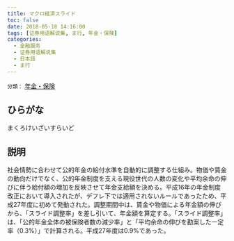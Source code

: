 ```yaml
---
title: マクロ経済スライド
toc: false
date: 2018-05-18 14:16:00
tags: [证券用语解说集, ま行, 年金・保険]
categories:
  - 金融服务
  - 证券用语解说集
  - 日本語
  - ま行
---
```


`分類：` [年金・保険](/tags/年金・保険/)

## ひらがな

まくろけいざいすらいど

## 説明

社会情勢に合わせて公的年金の給付水準を自動的に調整する仕組み。物価や賃金の動向だけでなく、公的年金制度を支える現役世代の人数の変化や平均余命の伸びに伴う給付額の増加を反映させて年金支給額を決める。平成16年の年金制度改正において導入されたが、デフレ下では適用されないルールであったため、平成27年度に初めて発動された。調整期間中は、賃金や物価による年金額の伸びから、「スライド調整率」を差し引いて、年金額を算定する。「スライド調整率」は、「公的年金全体の被保険者数の減少率」と「平均余命の伸びを勘案した一定率（0.3%）」で計算される。平成27年度は0.9%であった。
